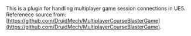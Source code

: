 This is a plugin for handling multiplayer game session connections in UE5.
Referenece source from: [https://github.com/DruidMech/MultiplayerCourseBlasterGame](https://github.com/DruidMech/MultiplayerCourseBlasterGame). 
